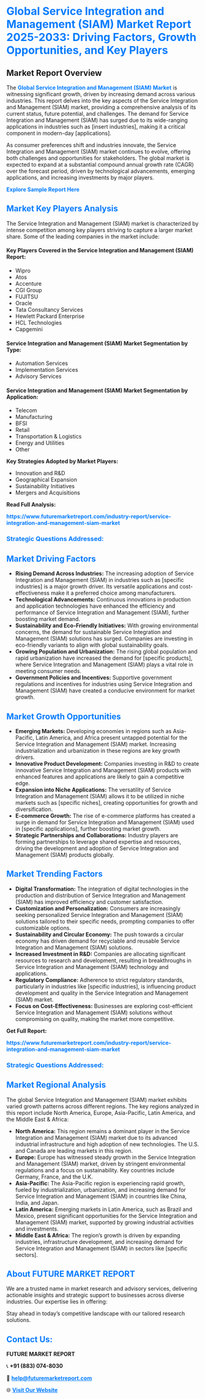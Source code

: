 <h1 style="color: #007BFF;">Global Service Integration and Management (SIAM) Market Report 2025-2033: Driving Factors, Growth Opportunities, and Key Players</h1>

<section id="overview">
<h2>Market Report Overview</h2>
<p>The <a href="https://www.futuremarketreport.com/industry-report/service-integration-and-management-siam-market" style="color: #007BFF; text-decoration: none;"><strong>Global Service Integration and Management (SIAM) Market</strong></a> is witnessing significant growth, driven by increasing demand across various industries. This report delves into the key aspects of the Service Integration and Management (SIAM) market, providing a comprehensive analysis of its current status, future potential, and challenges. The demand for Service Integration and Management (SIAM) has surged due to its wide-ranging applications in industries such as [insert industries], making it a critical component in modern-day [applications].</p>
<p>As consumer preferences shift and industries innovate, the Service Integration and Management (SIAM) market continues to evolve, offering both challenges and opportunities for stakeholders. The global market is expected to expand at a substantial compound annual growth rate (CAGR) over the forecast period, driven by technological advancements, emerging applications, and increasing investments by major players.</p>
</section>

<section id="overview">
<p><a href="https://www.futuremarketreport.com/request-sample/reportId=42010" style="color: #007BFF; text-decoration: none;"><strong>Explore Sample Report Here</strong></a></p>
</section>

<section id="key-players">
<h2 style="color: #007BFF;">Market Key Players Analysis</h2>
<p>The Service Integration and Management (SIAM) market is characterized by intense competition among key players striving to capture a larger market share. Some of the leading companies in the market include:</p>
<h4>Key Players Covered in the Service Integration and Management (SIAM) Report:</h4>
<ul><li>Wipro</li><li>Atos</li><li>Accenture</li><li>CGI Group</li><li>FUJITSU</li><li>Oracle</li><li>Tata Consultancy Services</li><li>Hewlett Packard Enterprise</li><li>HCL Technologies</li><li>Capgemini</li></ul>
<h4>Service Integration and Management (SIAM) Market Segmentation by Type:</h4>
<ul><li>Automation Services</li><li>Implementation Services</li><li>Advisory Services</li></ul>

<h4>Service Integration and Management (SIAM) Market Segmentation by Application:</h4>
<ul><li>Telecom</li><li>Manufacturing</li><li>BFSI</li><li>Retail</li><li>Transportation &amp; Logistics</li><li>Energy and Utilities</li><li>Other</li></ul>
<p><strong>Key Strategies Adopted by Market Players:</strong></p>
<ul>
<li>Innovation and R&D</li>
<li>Geographical Expansion</li>
<li>Sustainability Initiatives</li>
<li>Mergers and Acquisitions</li>
</ul>
</section>

<section>
<p><strong>Read Full Analysis: </strong></p><a href="https://www.futuremarketreport.com/industry-report/service-integration-and-management-siam-market" style="color: #007BFF; text-decoration: none;"><strong>https://www.futuremarketreport.com/industry-report/service-integration-and-management-siam-market</strong></a>
<h3 style="color: #007BFF;">Strategic Questions Addressed:</h3>
</section>

<section id="driving-factors">
<h2 style="color: #007BFF;">Market Driving Factors</h2>
<ul>
<li><strong>Rising Demand Across Industries:</strong> The increasing adoption of Service Integration and Management (SIAM) in industries such as [specific industries] is a major growth driver. Its versatile applications and cost-effectiveness make it a preferred choice among manufacturers.</li>
<li><strong>Technological Advancements:</strong> Continuous innovations in production and application technologies have enhanced the efficiency and performance of Service Integration and Management (SIAM), further boosting market demand.</li>
<li><strong>Sustainability and Eco-Friendly Initiatives:</strong> With growing environmental concerns, the demand for sustainable Service Integration and Management (SIAM) solutions has surged. Companies are investing in eco-friendly variants to align with global sustainability goals.</li>
<li><strong>Growing Population and Urbanization:</strong> The rising global population and rapid urbanization have increased the demand for [specific products], where Service Integration and Management (SIAM) plays a vital role in meeting consumer needs.</li>
<li><strong>Government Policies and Incentives:</strong> Supportive government regulations and incentives for industries using Service Integration and Management (SIAM) have created a conducive environment for market growth.</li>
</ul>
</section>

<section id="growth-opportunities">
<h2 style="color: #007BFF;">Market Growth Opportunities</h2>
<ul>
<li><strong>Emerging Markets:</strong> Developing economies in regions such as Asia-Pacific, Latin America, and Africa present untapped potential for the Service Integration and Management (SIAM) market. Increasing industrialization and urbanization in these regions are key growth drivers.</li>
<li><strong>Innovative Product Development:</strong> Companies investing in R&D to create innovative Service Integration and Management (SIAM) products with enhanced features and applications are likely to gain a competitive edge.</li>
<li><strong>Expansion into Niche Applications:</strong> The versatility of Service Integration and Management (SIAM) allows it to be utilized in niche markets such as [specific niches], creating opportunities for growth and diversification.</li>
<li><strong>E-commerce Growth:</strong> The rise of e-commerce platforms has created a surge in demand for Service Integration and Management (SIAM) used in [specific applications], further boosting market growth.</li>
<li><strong>Strategic Partnerships and Collaborations:</strong> Industry players are forming partnerships to leverage shared expertise and resources, driving the development and adoption of Service Integration and Management (SIAM) products globally.</li>
</ul>
</section>

<section id="trending-factors">
<h2 style="color: #007BFF;">Market Trending Factors</h2>
<ul>
<li><strong>Digital Transformation:</strong> The integration of digital technologies in the production and distribution of Service Integration and Management (SIAM) has improved efficiency and customer satisfaction.</li>
<li><strong>Customization and Personalization:</strong> Consumers are increasingly seeking personalized Service Integration and Management (SIAM) solutions tailored to their specific needs, prompting companies to offer customizable options.</li>
<li><strong>Sustainability and Circular Economy:</strong> The push towards a circular economy has driven demand for recyclable and reusable Service Integration and Management (SIAM) solutions.</li>
<li><strong>Increased Investment in R&D:</strong> Companies are allocating significant resources to research and development, resulting in breakthroughs in Service Integration and Management (SIAM) technology and applications.</li>
<li><strong>Regulatory Compliance:</strong> Adherence to strict regulatory standards, particularly in industries like [specific industries], is influencing product development and quality in the Service Integration and Management (SIAM) market.</li>
<li><strong>Focus on Cost-Effectiveness:</strong> Businesses are exploring cost-efficient Service Integration and Management (SIAM) solutions without compromising on quality, making the market more competitive.</li>
</ul>
</section>

<section>
<p><strong>Get Full Report: </strong></p><a href="https://www.futuremarketreport.com/industry-report/service-integration-and-management-siam-market" style="color: #007BFF; text-decoration: none;"><strong>https://www.futuremarketreport.com/industry-report/service-integration-and-management-siam-market</strong></a>
<h3 style="color: #007BFF;">Strategic Questions Addressed:</h3>
</section>


<section id="regional-analysis">
<h2 style="color: #007BFF;">Market Regional Analysis</h2>
<p>The global Service Integration and Management (SIAM) market exhibits varied growth patterns across different regions. The key regions analyzed in this report include North America, Europe, Asia-Pacific, Latin America, and the Middle East & Africa:</p>
<ul>
<li><strong>North America:</strong> This region remains a dominant player in the Service Integration and Management (SIAM) market due to its advanced industrial infrastructure and high adoption of new technologies. The U.S. and Canada are leading markets in this region.</li>
<li><strong>Europe:</strong> Europe has witnessed steady growth in the Service Integration and Management (SIAM) market, driven by stringent environmental regulations and a focus on sustainability. Key countries include Germany, France, and the U.K.</li>
<li><strong>Asia-Pacific:</strong> The Asia-Pacific region is experiencing rapid growth, fueled by industrialization, urbanization, and increasing demand for Service Integration and Management (SIAM) in countries like China, India, and Japan.</li>
<li><strong>Latin America:</strong> Emerging markets in Latin America, such as Brazil and Mexico, present significant opportunities for the Service Integration and Management (SIAM) market, supported by growing industrial activities and investments.</li>
<li><strong>Middle East & Africa:</strong> The region’s growth is driven by expanding industries, infrastructure development, and increasing demand for Service Integration and Management (SIAM) in sectors like [specific sectors].</li>
</ul>
</section>

<footer>
<h2 style="color: #007BFF;">About FUTURE MARKET REPORT</h2>
<p>We are a trusted name in market research and advisory services, delivering actionable insights and strategic support to businesses across diverse industries. Our expertise lies in offering:</p>

<p>Stay ahead in today’s competitive landscape with our tailored research solutions.</p>

<h2 style="color: #007BFF;">Contact Us:</h2>
<p><strong>FUTURE MARKET REPORT</strong></p>
<p>📞 <strong>+91 (883) 074-8030</strong></p>
<p>📧 <strong><a href="mailto:help@futuremarketreport.com" style="color: #007BFF;">help@futuremarketreport.com</a></strong></p>
<p>🌐 <strong><a href="https://www.futuremarketreport.com/" style="color: #007BFF;">Visit Our Website</a></strong></p>
</footer>